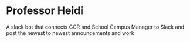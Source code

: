 # Professor Heidi
A slack bot that connects GCR and School Campus Manager to Slack and  post the newest to newest announcements and work
